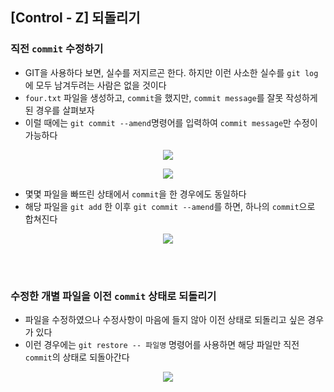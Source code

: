 ## [Control - Z] 되돌리기
### 직전 `commit` 수정하기
- GIT을 사용하다 보면, 실수를 저지르곤 한다. 하지만 이런 사소한 실수를 `git log`에 모두 남겨두려는 사람은 없을 것이다
- `four.txt` 파일을 생성하고, `commit`을 했지만, `commit message`를 잘못 작성하게 된 경우를 살펴보자
- 이럴 때에는 `git commit --amend`명령어를 입력하여 `commit message`만 수정이 가능하다
<p align = "center"><img src = "https://github.com/sustainable-git/GIT/blob/main/imageFiles/31-wrong-commit-message.jpg?raw=true"/></p>
<p align = "center"><img src = "https://github.com/sustainable-git/GIT/blob/main/imageFiles/32-amend.jpg?raw=true"/></p>

- 몇몇 파일을 빠뜨린 상태에서 `commit`을 한 경우에도 동일하다
- 해당 파일을 `git add` 한 이후 `git commit --amend`를 하면, 하나의 `commit`으로 합쳐진다
<p align = "center"><img src = "https://github.com/sustainable-git/GIT/blob/main/imageFiles/33-omit.jpg?raw=true"/></p>

<br>
 <br>

### 수정한 개별 파일을 이전 `commit` 상태로 되돌리기
- 파일을 수정하였으나 수정사항이 마음에 들지 않아 이전 상태로 되돌리고 싶은 경우가 있다
- 이런 경우에는 `git restore -- 파일명` 명령어를 사용하면 해당 파일만 직전 `commit`의 상태로 되돌아간다
<p align = "center"><img src = "https://github.com/sustainable-git/GIT/blob/main/imageFiles/34-restore.jpg?raw=true"/></p>
